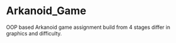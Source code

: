 # Arkanoid_Game
OOP based Arkanoid game assignment build from 4 stages differ in graphics and difficulty.

<!--stackedit_data:
eyJoaXN0b3J5IjpbLTEzNjU2Nzc1NzNdfQ==
-->